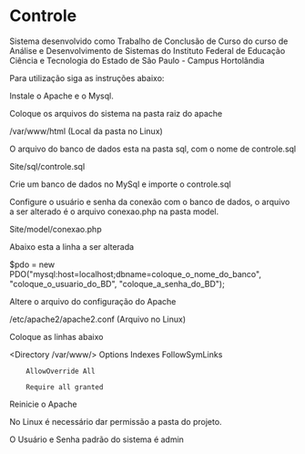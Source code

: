 # Controle
Sistema desenvolvido como Trabalho de Conclusão de Curso do curso de Análise e Desenvolvimento de Sistemas 
do Instituto Federal de Educação Ciência e Tecnologia do Estado de São Paulo - Campus Hortolândia

Para utilização siga as instruções abaixo:

Instale o Apache e o Mysql.

Coloque os arquivos do sistema na pasta raiz do apache

/var/www/html     (Local da pasta no Linux)

O arquivo do banco de dados esta na pasta sql, com o nome de controle.sql

Site/sql/controle.sql

Crie um banco de dados no MySql e importe o controle.sql

Configure o usuário e senha da conexão com o banco de dados, o arquivo a ser alterado é o arquivo conexao.php na pasta model.

Site/model/conexao.php

Abaixo esta a linha a ser alterada

$pdo = new PDO("mysql:host=localhost;dbname=coloque_o_nome_do_banco", "coloque_o_usuario_do_BD", "coloque_a_senha_do_BD");

Altere o arquivo do configuração do Apache

/etc/apache2/apache2.conf    (Arquivo no Linux)

Coloque as linhas abaixo

<Directory /var/www/>
        Options Indexes FollowSymLinks

        AllowOverride All

        Require all granted
</Directory>

Reinicie o Apache

No Linux é necessário dar permissão a pasta do projeto.

O Usuário e Senha padrão do sistema é admin
